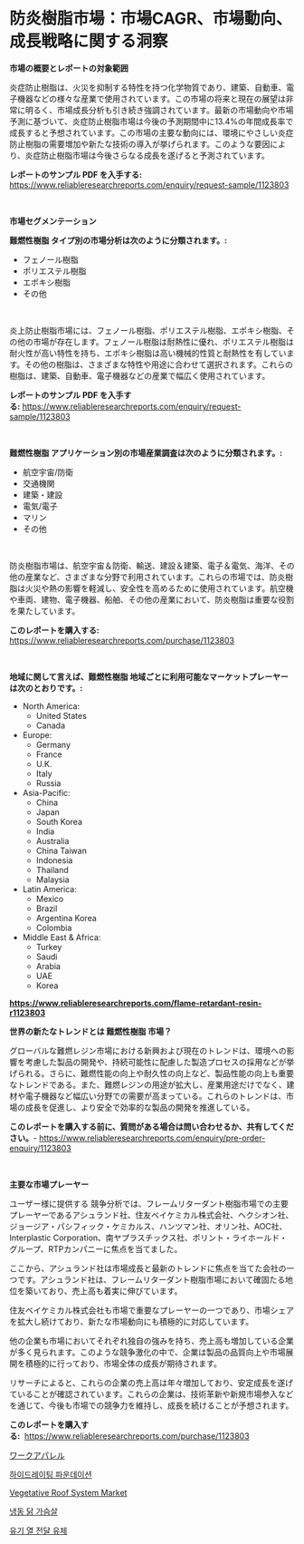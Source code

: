 <p><h1>防炎樹脂市場：市場CAGR、市場動向、成長戦略に関する洞察</h1></p><p><strong>市場の概要とレポートの対象範囲</strong></p>
<p><p>炎症防止樹脂は、火災を抑制する特性を持つ化学物質であり、建築、自動車、電子機器などの様々な産業で使用されています。この市場の将来と現在の展望は非常に明るく、市場成長分析も引き続き強調されています。最新の市場動向や市場予測に基づいて、炎症防止樹脂市場は今後の予測期間中に13.4%の年間成長率で成長すると予想されています。この市場の主要な動向には、環境にやさしい炎症防止樹脂の需要増加や新たな技術の導入が挙げられます。このような要因により、炎症防止樹脂市場は今後さらなる成長を遂げると予測されています。</p></p>
<p><strong>レポートのサンプル PDF を入手する:</strong> <a href="https://www.reliableresearchreports.com/enquiry/request-sample/1123803">https://www.reliableresearchreports.com/enquiry/request-sample/1123803</a></p>
<p>&nbsp;</p>
<p><strong>市場セグメンテーション</strong></p>
<p><strong>難燃性樹脂 タイプ別の市場分析は次のように分類されます。:</strong></p>
<p><ul><li>フェノール樹脂</li><li>ポリエステル樹脂</li><li>エポキシ樹脂</li><li>その他</li></ul></p>
<p>&nbsp;</p>
<p><p>炎上防止樹脂市場には、フェノール樹脂、ポリエステル樹脂、エポキシ樹脂、その他の市場が存在します。フェノール樹脂は耐熱性に優れ、ポリエステル樹脂は耐火性が高い特性を持ち、エポキシ樹脂は高い機械的性質と耐熱性を有しています。その他の樹脂は、さまざまな特性や用途に合わせて選択されます。これらの樹脂は、建築、自動車、電子機器などの産業で幅広く使用されています。</p></p>
<p><strong>レポートのサンプル PDF を入手する:</strong>&nbsp;<a href="https://www.reliableresearchreports.com/enquiry/request-sample/1123803">https://www.reliableresearchreports.com/enquiry/request-sample/1123803</a></p>
<p>&nbsp;</p>
<p><strong> 難燃性樹脂 アプリケーション別の市場産業調査は次のように分類されます。:</strong></p>
<p><ul><li>航空宇宙/防衛</li><li>交通機関</li><li>建築・建設</li><li>電気/電子</li><li>マリン</li><li>その他</li></ul></p>
<p>&nbsp;</p>
<p><p>防炎樹脂市場は、航空宇宙＆防衛、輸送、建設＆建築、電子＆電気、海洋、その他の産業など、さまざまな分野で利用されています。これらの市場では、防炎樹脂は火災や熱の影響を軽減し、安全性を高めるために使用されています。航空機や車両、建物、電子機器、船舶、その他の産業において、防炎樹脂は重要な役割を果たしています。</p></p>
<p><strong>このレポートを購入する:</strong>&nbsp; <a href="https://www.reliableresearchreports.com/purchase/1123803">https://www.reliableresearchreports.com/purchase/1123803</a></p>
<p>&nbsp;</p>
<p><strong>地域に関して言えば、難燃性樹脂 地域ごとに利用可能なマーケットプレーヤーは次のとおりです。:</strong></p>
<p><ul>
    <li>
        North America:
        <ul>
            <li>United States</li>
            <li>Canada</li>
        </ul>
    </li>
    <li>
        Europe:
        <ul>
            <li>Germany</li>
            <li>France</li>
            <li>U.K.</li>
            <li>Italy</li>
            <li>Russia</li>
        </ul>
    </li>
    <li>
        Asia-Pacific:
        <ul>
            <li>China</li>
            <li>Japan</li>
            <li>South Korea</li>
            <li>India</li>
            <li>Australia</li>
            <li>China Taiwan</li>
            <li>Indonesia</li>
            <li>Thailand</li>
            <li>Malaysia</li>
        </ul>
    </li>
    <li>
        Latin America:
        <ul>
            <li>Mexico</li>
            <li>Brazil</li>
            <li>Argentina Korea</li>
            <li>Colombia</li>
        </ul>
    </li>
    <li>
        Middle East & Africa:
        <ul>
            <li>Turkey</li>
            <li>Saudi</li>
            <li>Arabia</li>
            <li>UAE</li>
            <li>Korea</li>
        </ul>
    </li>
    </ul></p>
<p><strong><a href="https://www.reliableresearchreports.com/flame-retardant-resin-r1123803">https://www.reliableresearchreports.com/flame-retardant-resin-r1123803</a></strong>&nbsp;</p>
<p><strong>世界の新たなトレンドとは 難燃性樹脂 市場？</strong></p>
<p><p>グローバルな難燃レジン市場における新興および現在のトレンドは、環境への影響を考慮した製品の開発や、持続可能性に配慮した製造プロセスの採用などが挙げられる。さらに、難燃性能の向上や耐久性の向上など、製品性能の向上も重要なトレンドである。また、難燃レジンの用途が拡大し、産業用途だけでなく、建材や電子機器など幅広い分野での需要が高まっている。これらのトレンドは、市場の成長を促進し、より安全で効率的な製品の開発を推進している。</p></p>
<p><strong>このレポートを購入する前に、質問がある場合は問い合わせるか、共有してください。</strong>- <a href="https://www.reliableresearchreports.com/enquiry/pre-order-enquiry/1123803">https://www.reliableresearchreports.com/enquiry/pre-order-enquiry/1123803</a></p>
<p>&nbsp;</p>
<p><strong>主要な市場プレーヤー</strong></p>
<p><p>ユーザー様に提供する 競争分析では、フレームリターダント樹脂市場での主要プレーヤーであるアシュランド社、住友ベイケミカル株式会社、ヘクシオン社、ジョージア・パシフィック・ケミカルス、ハンツマン社、オリン社、AOC社、Interplastic Corporation、南ヤプラスチックス社、ポリント・ライホールド・グループ、RTPカンパニーに焦点を当てました。</p><p>ここから、アシュランド社は市場成長と最新のトレンドに焦点を当てた会社の一つです。アシュランド社は、フレームリターダント樹脂市場において確固たる地位を築いており、売上高も着実に伸びています。</p><p>住友ベイケミカル株式会社も市場で重要なプレーヤーの一つであり、市場シェアを拡大し続けており、新たな市場動向にも積極的に対応しています。</p><p>他の企業も市場においてそれぞれ独自の強みを持ち、売上高も増加している企業が多く見られます。このような競争激化の中で、企業は製品の品質向上や市場展開を積極的に行っており、市場全体の成長が期待されます。</p><p>リサーチによると、これらの企業の売上高は年々増加しており、安定成長を遂げていることが確認されています。これらの企業は、技術革新や新規市場参入などを通じて、今後も市場での競争力を維持し、成長を続けることが予想されます。</p></p>
<p><strong>このレポートを購入する:</strong>&nbsp;&nbsp;<a href="https://www.reliableresearchreports.com/purchase/1123803">https://www.reliableresearchreports.com/purchase/1123803</a></p>
<p><p><a href="https://medium.com/@barrymundy88/%E4%BD%9C%E6%A5%AD%E6%9C%8D%E5%B8%82%E5%A0%B4%E3%81%AE%E3%83%A1%E3%83%88%E3%83%AA%E3%82%AF%E3%82%B9%E3%82%92%E3%83%87%E3%82%B3%E3%83%BC%E3%83%89%E3%81%99%E3%82%8B-%E5%B8%82%E5%A0%B4%E3%82%B7%E3%82%A7%E3%82%A2-%E3%83%88%E3%83%AC%E3%83%B3%E3%83%89-%E6%88%90%E9%95%B7%E3%83%91%E3%82%BF%E3%83%BC%E3%83%B3-a391acca0c97">ワークアパレル</a></p><p><a href="https://github.com/fernandotryO5lson96765/Market-Research-Report-List-1/blob/main/178983722503.md">하이드레이팅 파운데이션</a></p><p><a href="https://github.com/Glendatilghmankmgz0rbhwpy/Market-Research-Report-List-2/blob/main/vegetative-roof-system-market.md">Vegetative Roof System Market</a></p><p><a href="https://github.com/CliftonFisher9067/Market-Research-Report-List-1/blob/main/890556822502.md">냉동 닭 가슴살</a></p><p><a href="https://medium.com/@jodyomenick905/%EC%9C%A0%EA%B8%B0-%EC%97%B4%EC%A0%84%EB%8B%AC%EC%9C%A0-%EC%8B%9C%EC%9E%A5-%EA%B7%9C%EB%AA%A8-%EC%8B%9C%EC%9E%A5-%EC%A0%84%EB%A7%9D-%EB%B0%8F-%EC%8B%9C%EC%9E%A5-%EC%98%88%EC%B8%A1-2024%EB%85%84%EB%B6%80%ED%84%B0-2031%EB%85%84%EA%B9%8C%EC%A7%80-78ab0fca4f0e">유기 열 전달 유체</a></p></p>